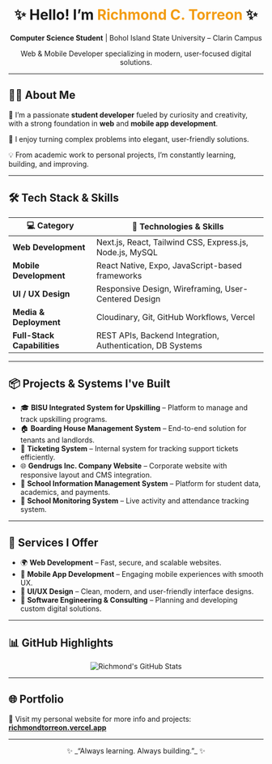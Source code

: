<h1 align="center">✨ Hello! I’m <span style="color:#f39c12">Richmond C. Torreon</span> ✨</h1>
<p align="center"><b>Computer Science Student</b> | Bohol Island State University – Clarin Campus</p>
<p align="center">Web & Mobile Developer specializing in modern, user-focused digital solutions.</p>

---

## 👨‍💻 About Me

🚀 I’m a passionate **student developer** fueled by curiosity and creativity, with a strong foundation in **web** and **mobile app development**.

🎯 I enjoy turning complex problems into elegant, user-friendly solutions.

💡 From academic work to personal projects, I’m constantly learning, building, and improving.

---

## 🛠 Tech Stack & Skills

| 💻 Category                | 🚀 Technologies & Skills                                      |
|---------------------------|---------------------------------------------------------------|
| **Web Development**       | Next.js, React, Tailwind CSS, Express.js, Node.js, MySQL      |
| **Mobile Development**    | React Native, Expo, JavaScript-based frameworks               |
| **UI / UX Design**        | Responsive Design, Wireframing, User-Centered Design          |
| **Media & Deployment**    | Cloudinary, Git, GitHub Workflows, Vercel                     |
| **Full-Stack Capabilities** | REST APIs, Backend Integration, Authentication, DB Systems  |

---

## 📦 Projects & Systems I've Built

- 🎓 **BISU Integrated System for Upskilling** – Platform to manage and track upskilling programs.
- 🏠 **Boarding House Management System** – End-to-end solution for tenants and landlords.
- 🎫 **Ticketing System** – Internal system for tracking support tickets efficiently.
- 🌐 **Gendrugs Inc. Company Website** – Corporate website with responsive layout and CMS integration.
- 🏫 **School Information Management System** – Platform for student data, academics, and payments.
- 📶 **School Monitoring System** – Live activity and attendance tracking system.

---

## 🧩 Services I Offer

- 🌍 **Web Development** – Fast, secure, and scalable websites.
- 📱 **Mobile App Development** – Engaging mobile experiences with smooth UX.
- 🎨 **UI/UX Design** – Clean, modern, and user-friendly interface designs.
- 🧠 **Software Engineering & Consulting** – Planning and developing custom digital solutions.

---

## 📊 GitHub Highlights

<p align="center">
  <img src="https://github-readme-stats.vercel.app/api?username=richmondtorreon&show_icons=true&count_private=true&theme=radical&cache_seconds=1" alt="Richmond's GitHub Stats" />
</p>

---

## 🌐 Portfolio

🔗 Visit my personal website for more info and projects:  
**[richmondtorreon.vercel.app](https://richmondtorreon.vercel.app/)**

---

<p align="center">✨ _“Always learning. Always building.”_ ✨</p>
